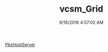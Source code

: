 ﻿---
title: vcsm_Grid
date: 6/16/2016 4:57:02 AM
---

[PbsHostServer](T-vcsm_Grid.PbsHostServer.html)

